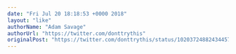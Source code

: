 ```yaml
---
date: "Fri Jul 20 18:18:53 +0000 2018"
layout: "like"
authorName: "Adam Savage"
authorUrl: "https://twitter.com/donttrythis"
originalPost: "https://twitter.com/donttrythis/status/1020372488243445760"
---
```

